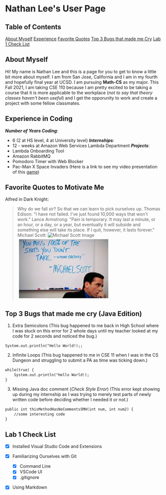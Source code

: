 # Nathan Lee's User Page

## Table of Contents
[About Myself](#about-myself)
[Experience](#experience-in-coding)
[Favorite Quotes](#favorite-quotes-to-motivate-me)
[Top 3 Bugs that made me Cry](#top-3-bugs-that-made-me-cry-java-edition)
[Lab 1 Check List](#lab-1-check-list)


## About Myself
Hi! My name is Nathan Lee and this is a page for you to get to know a little bit more about myself. I am from San Jose, California and I am in my fourth and hopefully final year at UCSD. I am pursuing **Math-CS** as my major. This Fall 2021, I am taking CSE 110 because I am pretty excited to be taking a course that it is more applicable to the workplace (*not to say that theory classes haven't been useful*) and I get the opporunity to work and create a project with some fellow classmates.

## Experience in Coding 
***Number of Years Coding***: 
- 6 (2 at HS level, 4 at University level)
***Internships***: 
- 12 - weeks at Amazon Web Services Lambda Department
***Projects***: 
- Lambda Onboarding Tool
- Amazon RabbitMQ 
- Pomodoro Timer with Web Blocker
- Pac-Man X Space Invaders (Here is a link to see my video presentation of this [game](https://bit.ly/2WdrkSv))

## Favorite Quotes to Motivate Me
Alfred in Dark Knight: 
> Why do we fall sir? So that we can learn to pick ourselves up. 
Thomas Edison: 
> "I have not failed. I've just found 10,000 ways that won't work." 
Lance Armstrong: 
> "Pain is temporary. It may last a minute, or an hour, or a day, or a year, but eventually it will subside and something else will take its place. If I quit, however, it lasts forever." 
Michael Scott: 
![Michael Scott Image](https://lanthorn.com/wp-content/uploads/2019/11/office-300x200.jpg)
![Michael Scott Image](michaelscott.jpg)


## Top 3 Bugs that made me cry (Java Edition)
1. Extra Semicolons (This bug happened to me back in High School where I was stuck on this error for 2 whole days until my teacher looked at my code for 2 seconds and noticed the bug.)
```
System.out.println("Hello World!);;
```
2. Infinite Loops (This bug happened to me in CSE 11 when I was in the CS Dungeon and struggling to submit a PA as time was ticking down.)
```
while(true) {
    System.out.println("Hello World!);
}
```
3. Missing Java doc comment (*Check Style Error*) (This error kept showing up during my internship as I was trying to merely test parts of newly written code before deciding whether I needed it or not.)
```
public int thisMethodHasNoCommentsSMH(int num, int num2) {
    //some interesting code
}
```

## Lab 1 Check List 
- [X] Installed Visual Studio Code and Extensions
- [X] Familiarizing Ourselves with Git
  - [X] Command Line
  - [X] VSCode UI
  - [X] .gitignore
- [X] Using Markdown


